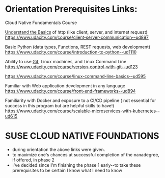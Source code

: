 # Orientation Prerequisites Links:

Cloud Native Fundamentals Course

[Understand the Basics](https://github.com/EO4wellness/leary-leerie/tree/master/SUSE%20Scholarship/prerequisites/Understand%20Basics) of http (like client, server, and internet request)
https://www.udacity.com/course/client-server-communication--ud897

Basic Python (data types, Functions, REST requests, web development) 
https://www.udacity.com/course/introduction-to-python--ud1110


Ability to use [Git](https://github.com/EO4wellness/leary-leerie/blob/master/version-control/readme.md), Linux machines, and Linux Command Line
https://www.udacity.com/course/version-control-with-git--ud123

https://www.udacity.com/course/linux-command-line-basics--ud595

Familiar with Web application development in any language 
https://www.udacity.com/course/front-end-frameworks--ud894


Familiarity with Docker and exposure to a CI/CD pipeline ( not essential for success in this program but are helpful skills to have!)
https://www.udacity.com/course/scalable-microservices-with-kubernetes--ud615

# SUSE CLOUD NATIVE FOUNDATIONS 
- during orientation the above links were given. 
- to maximize one's chances at successful completion of the nanadegree, if offered, in phase 2
- I've decided since I'm finishing the phase 1 early--to take these prerequisites to be certain I know what I need to know 

